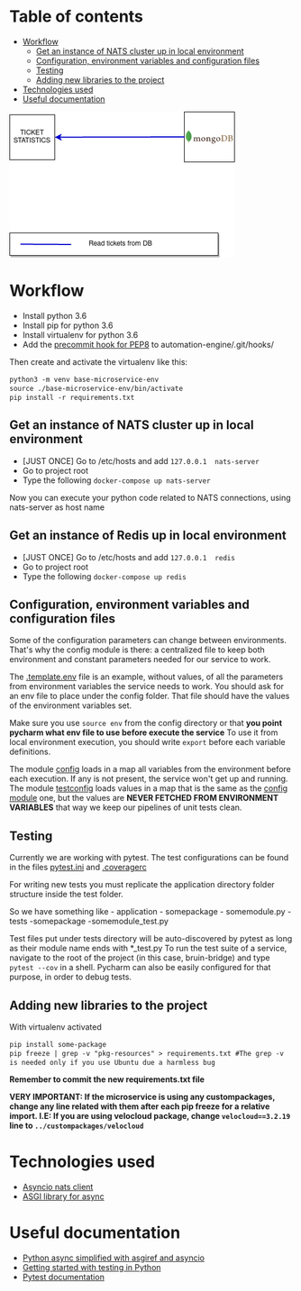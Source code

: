 # Table of contents
- [Workflow](#workflow)
  * [Get an instance of NATS cluster up in local environment](#get-an-instance-of-nats-cluster-up-in-local-environment)
  * [Configuration, environment variables and configuration files](#configuration-environment-variables-and-configuration-files)
  * [Testing](#testing)
  * [Adding new libraries to the project](#adding-new-libraries-to-the-project)
- [Technologies used](#technologies-used)
- [Useful documentation](#useful-documentation)

![IMAGE: ticket-statistics_microservice_relationships](/docs/img/system_overview/isolated_services/ticket-statistics_microservice_relationships.png)

# Workflow
- Install python 3.6
- Install pip for python 3.6
- Install virtualenv for python 3.6
- Add the [precommit hook for PEP8](https://github.com/cbrueffer/pep8-git-hook) to automation-engine/.git/hooks/

Then create and activate the virtualenv like this:
````
python3 -m venv base-microservice-env
source ./base-microservice-env/bin/activate
pip install -r requirements.txt
````
## Get an instance of NATS cluster up in local environment

- [JUST ONCE] Go to /etc/hosts and add ``127.0.0.1	nats-server``
- Go to project root
- Type the following ``docker-compose up nats-server``

Now you can execute your python code related to NATS connections, using nats-server as host name


## Get an instance of Redis up in local environment
- [JUST ONCE] Go to /etc/hosts and add ``127.0.0.1  redis``
- Go to project root
- Type the following ``docker-compose up redis``


## Configuration, environment variables and configuration files
Some of the configuration parameters can change between environments.
That's why the config module is there: a centralized file to keep both environment and constant parameters
needed for our service to work.

The [.template.env](/src/config/.template.env) file is an example, without values, of all the parameters from environment variables the service needs to work.
You should ask for an env file to place under the config folder. That file should have the values of the environment variables set.

Make sure you use `source env` from the config directory or that **you point pycharm what env file to use before execute the service**
To use it from local environment execution, you should write `export` before each variable definitions.

The module [config](src/config/config.py) loads in a map all variables from the environment before each execution. If any is not present, the service won't get up and running.
The module [testconfig](src/config/testconfig.py) loads values in a map that is the same as the [config module](src/config/config.py) one, but the values are **NEVER FETCHED FROM ENVIRONMENT VARIABLES** that way we keep our pipelines of unit tests clean.

## Testing
Currently we are working with pytest.
The test configurations can be found in the files [pytest.ini](pytest.ini) and [.coveragerc](.coveragerc)

For writing new tests you must replicate the application directory folder structure inside the test folder.

So we have something like
    - application
        - somepackage
            - somemodule.py
    - tests
        -somepackage
            -somemodule_test.py
            
Test files put under tests directory will be auto-discovered by pytest as long as their module name ends with *_test.py
To run the test suite of a service, navigate to the root of the project (in this case, bruin-bridge) and type `pytest --cov` in a shell.
Pycharm can also be easily configured for that purpose, in order to debug tests.

## Adding new libraries to the project

With virtualenv activated

````
pip install some-package
pip freeze | grep -v "pkg-resources" > requirements.txt #The grep -v is needed only if you use Ubuntu due a harmless bug
````
**Remember to commit the new requirements.txt file**

**VERY IMPORTANT: If the microservice is using any custompackages, change any line related with them after each pip freeze for a relative import. I.E: If you are using velocloud package, change `velocloud==3.2.19` line to `../custompackages/velocloud`**

# Technologies used

- [Asyncio nats client](https://github.com/nats-io/asyncio-nats)
- [ASGI library for async](https://pypi.org/project/asgiref/)

# Useful documentation
- [Python async simplified with asgiref and asyncio](https://www.aeracode.org/2018/02/19/python-async-simplified/)
- [Getting started with testing in Python](https://realpython.com/python-testing/#choosing-a-test-runner)
- [Pytest documentation](https://docs.pytest.org/en/latest/getting-started.html)
